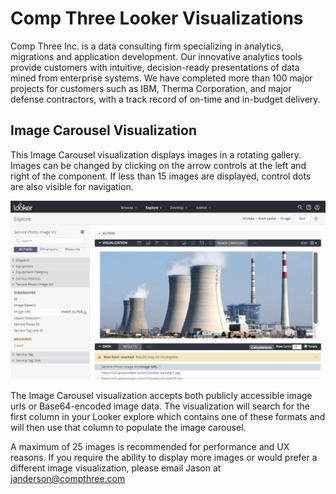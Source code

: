 # Comp Three Looker Visualizations

Comp Three Inc. is a data consulting firm specializing in analytics, migrations and application development. Our innovative analytics tools provide customers with intuitive, decision-ready presentations of data mined from enterprise systems.  We have completed more than 100 major projects for customers such as IBM, Therma Corporation, and major defense contractors, with a track record of on-time and in-budget delivery.


## Image Carousel Visualization

This Image Carousel visualization displays images in a rotating gallery.  Images can be changed by clicking on the arrow controls at the left and right of the component.  If less than 15 images are displayed, control dots are also visible for navigation.

![alt text](https://github.com/compthree/looker-visualizations/raw/master/src/c3_image_carousel/c3_image_carousel.png "Image Carousel")

The Image Carousel visualization accepts both publicly accessible image urls or Base64-encoded image data.  The visualization will search for the first column in your Looker explore which contains one of these formats and will then use that column to populate the image carousel.

A maximum of 25 images is recommended for performance and UX reasons.  If you require the ability to display more images or would prefer a different image visualization, please email Jason at janderson@compthree.com
